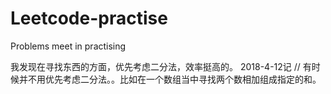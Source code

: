 # Leetcode-practise
Problems meet in practising


我发现在寻找东西的方面，优先考虑二分法，效率挺高的。
2018-4-12记 // 有时候并不用优先考虑二分法。。比如在一个数组当中寻找两个数相加组成指定的和。
